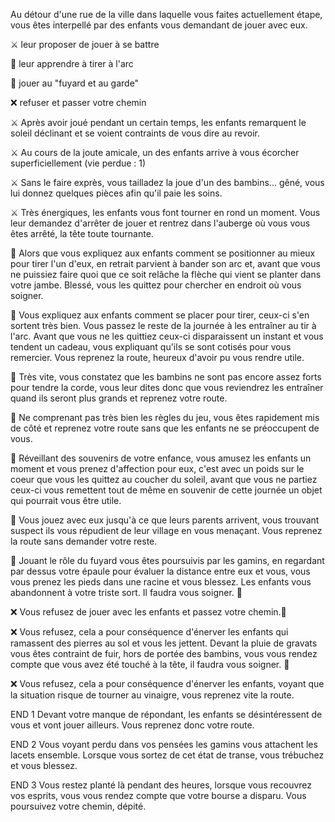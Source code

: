 Au détour d'une rue de la ville dans laquelle vous faites actuellement étape, vous êtes interpellé par des enfants vous demandant de jouer avec eux.

⚔️ leur proposer de jouer à se battre

🏹 leur apprendre à tirer à l'arc

👥 jouer au "fuyard et au garde"

❌ refuser et passer votre chemin

⚔️ Après avoir joué pendant un certain temps, les enfants remarquent le soleil déclinant et se voient contraints de vous dire au revoir.

⚔️ Au cours de la joute amicale, un des enfants arrive à vous écorcher superficiellement (vie perdue : 1)

⚔️ Sans le faire exprès, vous tailladez la joue d'un des bambins... gêné, vous lui donnez quelques pièces afin qu'il paie les soins.

⚔️ Très énergiques, les enfants vous font tourner en rond un moment. Vous leur demandez d'arrêter de jouer et rentrez dans l'auberge où vous vous êtes arrêté, la tête toute tournante.

🏹 Alors que vous expliquez aux enfants comment se positionner au mieux pour tirer l'un d'eux, en retrait parvient à bander son arc et, avant que vous ne puissiez faire quoi que ce soit relâche la flèche qui vient se planter dans votre jambe. Blessé, vous les quittez pour chercher en endroit où vous soigner.

🏹 Vous expliquez aux enfants comment se placer pour tirer, ceux-ci s'en sortent très bien. Vous passez le reste de la journée à les entraîner au tir à l'arc. Avant que vous ne les quittiez ceux-ci disparaissent un instant et vous tendent un cadeau, vous expliquant qu'ils se sont cotisés pour vous remercier. Vous reprenez la route, heureux d'avoir pu vous rendre utile.

🏹 Très vite, vous constatez que les bambins ne sont pas encore assez forts pour tendre la corde, vous leur dites donc que vous reviendrez les entraîner quand ils seront plus grands et reprenez votre route.

👥 Ne comprenant pas très bien les règles du jeu, vous êtes rapidement mis de côté et reprenez votre route sans que les enfants ne se préoccupent de vous.

👥 Réveillant des souvenirs de votre enfance, vous amusez les enfants un moment et vous prenez d'affection pour eux, c'est avec un poids sur le coeur que vous les quittez au coucher du soleil, avant que vous ne partiez ceux-ci vous remettent tout de même en souvenir de cette journée un objet qui pourrait vous être utile.

👥 Vous jouez avec eux jusqu'à ce que leurs parents arrivent, vous trouvant suspect ils vous répudient de leur village en vous menaçant. Vous reprenez la route sans demander votre reste.

👥 Jouant le rôle du fuyard vous êtes poursuivis par les gamins, en regardant par dessus votre épaule pour évaluer la distance entre eux et vous, vous vous prenez les pieds dans une racine et vous blessez. Les enfants vous abandonnent à votre triste sort. Il faudra vous soigner. 🤕

❌ Vous refusez de jouer avec les enfants et passez votre chemin.🚶

❌ Vous refusez, cela a pour conséquence d'énerver les enfants qui ramassent des pierres au sol et vous les jettent. Devant la pluie de gravats vous êtes contraint de fuir, hors de portée des bambins, vous vous rendez compte que vous avez été touché à la tête, il faudra vous soigner. 🤕

❌ Vous refusez, cela a pour conséquence d'énerver les enfants, voyant que la situation risque de tourner au vinaigre, vous reprenez vite la route.

END 1 Devant votre manque de répondant, les enfants se désintéressent de vous et vont jouer ailleurs. Vous reprenez donc votre route.

END 2 Vous voyant perdu dans vos pensées les gamins vous attachent les lacets ensemble. Lorsque vous sortez de cet état de transe, vous trébuchez et vous blessez.

END 3 Vous restez planté là pendant des heures, lorsque vous recouvrez vos esprits, vous vous rendez compte que votre bourse a disparu. Vous poursuivez votre chemin, dépité.
